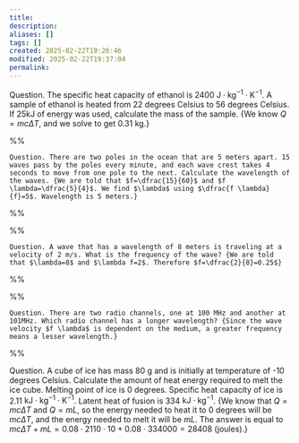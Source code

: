 ```yaml
---
title: 
description: 
aliases: []
tags: []
created: 2025-02-22T19:26:46
modified: 2025-02-22T19:37:04
permalink:
---
```


Question. The specific heat capacity of ethanol is 2400 $\text{J}\cdot\text{kg}^{-1}\cdot\text{K}^{-1}$. A sample of ethanol is heated from 22 degrees Celsius to 56 degrees Celsius. If 25kJ of energy was used, calculate the mass of the sample. {We know $Q=mc\Delta T$, and we solve to get 0.31 kg.}



%%

```anki
Question. There are two poles in the ocean that are 5 meters apart. 15 waves pass by the poles every minute, and each wave crest takes 4 seconds to move from one pole to the next. Calculate the wavelength of the waves. {We are told that $f=\dfrac{15}{60}$ and $f \lambda=\dfrac{5}{4}$. We find $\lambda$ using $\dfrac{f \lambda}{f}=5$. Wavelength is 5 meters.}
```

%%


%%

```anki
Question. A wave that has a wavelength of 8 meters is traveling at a velocity of 2 m/s. What is the frequency of the wave? {We are told that $\lambda=8$ and $\lambda f=2$. Therefore $f=\dfrac{2}{8}=0.25$}
```

%%


%%

```anki
Question. There are two radio channels, one at 100 MHz and another at 101MHz. Which radio channel has a longer wavelength? {Since the wave velocity $f \lambda$ is dependent on the medium, a greater frequency means a lesser wavelength.}
```

%%



Question. A cube of ice has mass 80 g and is initially at temperature of -10 degrees Celsius. Calculate the amount of heat energy required to melt the ice cube. Melting point of ice is 0 degrees. Specific heat capacity of ice is 2.11 $\text{kJ}\cdot\text{kg}^{-1}\cdot\text{K}^{-1}$. Latent heat of fusion is 334 $\text{kJ}\cdot\text{kg}^{-1}$. {We know that $Q=mc\Delta T$ and $Q=mL$, so the energy needed to heat it to 0 degrees will be $mc\Delta T$, and the energy needed to melt it will be $mL$. The answer is equal to $mc\Delta T+mL=0.08\cdot2110\cdot10+0.08\cdot334000=28408$ (joules).}
